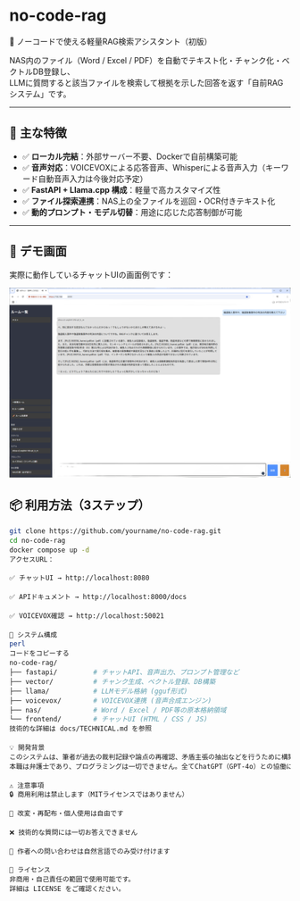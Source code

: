 # no-code-rag

🧠 ノーコードで使える軽量RAG検索アシスタント（初版）

NAS内のファイル（Word / Excel / PDF）を自動でテキスト化・チャンク化・ベクトルDB登録し、  
LLMに質問すると該当ファイルを検索して根拠を示した回答を返す「自前RAGシステム」です。

---

## 🚀 主な特徴

- ✅ **ローカル完結**：外部サーバー不要、Dockerで自前構築可能
- ✅ **音声対応**：VOICEVOXによる応答音声、Whisperによる音声入力（キーワード自動音声入力は今後対応予定）
- ✅ **FastAPI + Llama.cpp 構成**：軽量で高カスタマイズ性
- ✅ **ファイル探索連携**：NAS上の全ファイルを巡回・OCR付きテキスト化
- ✅ **動的プロンプト・モデル切替**：用途に応じた応答制御が可能

---
## 💬 デモ画面

実際に動作しているチャットUIの画面例です：

![UI デモ](docs/demo_chat_ui.png)


## 📦 利用方法（3ステップ）

```bash
git clone https://github.com/yourname/no-code-rag.git
cd no-code-rag
docker compose up -d
アクセスURL：

✅ チャットUI → http://localhost:8080

✅ APIドキュメント → http://localhost:8000/docs

✅ VOICEVOX確認 → http://localhost:50021

📂 システム構成
perl
コードをコピーする
no-code-rag/
├── fastapi/         # チャットAPI、音声出力、プロンプト管理など
├── vector/          # チャンク生成、ベクトル登録、DB構築
├── llama/           # LLMモデル格納 (gguf形式)
├── voicevox/        # VOICEVOX連携 (音声合成エンジン)
├── nas/             # Word / Excel / PDF等の原本格納領域
└── frontend/        # チャットUI (HTML / CSS / JS)
技術的な詳細は docs/TECHNICAL.md を参照

💡 開発背景
このシステムは、筆者が過去の裁判記録や論点の再確認、矛盾主張の抽出などを行うために構築したものです。
本職は弁護士であり、プログラミングは一切できません。全てChatGPT（GPT-4o）との協働により作成されました。

⚠️ 注意事項
🔒 商用利用は禁止します（MITライセンスではありません）

🔧 改変・再配布・個人使用は自由です

❌ 技術的な質問には一切お答えできません

📎 作者への問い合わせは自然言語でのみ受け付けます

📄 ライセンス
非商用・自己責任の範囲で使用可能です。
詳細は LICENSE をご確認ください。
